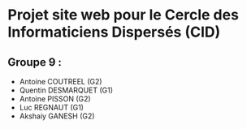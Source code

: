 # Projet site web pour le Cercle des Informaticiens Dispersés (CID)

## Groupe 9 :
* Antoine COUTREEL (G2) 
* Quentin DESMARQUET (G1) 
* Antoine PISSON (G2) 
* Luc REGNAUT (G1) 
* Akshaiy GANESH (G2)
